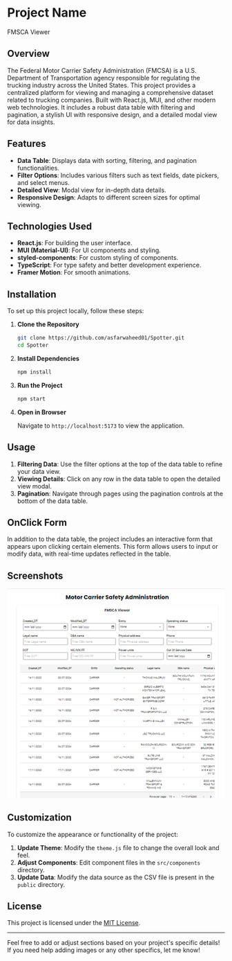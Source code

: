 # Project Name

FMSCA Viewer

## Overview

The Federal Motor Carrier Safety Administration (FMCSA) is a U.S. Department of Transportation agency responsible for regulating the trucking industry across the United States. This project provides a centralized platform for viewing and managing a comprehensive dataset related to trucking companies. Built with React.js, MUI, and other modern web technologies. It includes a robust data table with filtering and pagination, a stylish UI with responsive design, and a detailed modal view for data insights.

## Features

- **Data Table**: Displays data with sorting, filtering, and pagination functionalities.
- **Filter Options**: Includes various filters such as text fields, date pickers, and select menus.
- **Detailed View**: Modal view for in-depth data details.
- **Responsive Design**: Adapts to different screen sizes for optimal viewing.

## Technologies Used

- **React.js**: For building the user interface.
- **MUI (Material-UI)**: For UI components and styling.
- **styled-components**: For custom styling of components.
- **TypeScript**: For type safety and better development experience.
- **Framer Motion**: For smooth animations.

## Installation

To set up this project locally, follow these steps:

1. **Clone the Repository**

   ```bash
   git clone https://github.com/asfarwaheed01/Spotter.git
   cd Spotter
   ```

2. **Install Dependencies**

   ```bash
   npm install
   ```

3. **Run the Project**

   ```bash
   npm start
   ```

4. **Open in Browser**

   Navigate to `http://localhost:5173` to view the application.

## Usage

1. **Filtering Data**: Use the filter options at the top of the data table to refine your data view.
2. **Viewing Details**: Click on any row in the data table to open the detailed view modal.
3. **Pagination**: Navigate through pages using the pagination controls at the bottom of the data table.

## OnClick Form

In addition to the data table, the project includes an interactive form that appears upon clicking certain elements. This form allows users to input or modify data, with real-time updates reflected in the table.

## Screenshots

![Main Page](src/assets/spotter.png)

## Customization

To customize the appearance or functionality of the project:

1. **Update Theme**: Modify the `theme.js` file to change the overall look and feel.
2. **Adjust Components**: Edit component files in the `src/components` directory.
3. **Update Data**: Modify the data source as the CSV file is present in the `public` directory.

## License

This project is licensed under the [MIT License](LICENSE).

---

Feel free to add or adjust sections based on your project's specific details! If you need help adding images or any other specifics, let me know!
